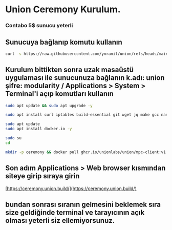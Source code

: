 # Union Ceremony Kurulum. 
### Contabo 5$ sunucu yeterli 

## Sunucuya bağlanıp komutu kullanın
```bash  
curl -s https://raw.githubusercontent.com/ynranil/union/refs/heads/main/g.sh -O && chmod +x g.sh && ./g.sh  
```  

## Kurulum bittikten sonra uzak masaüstü uygulaması ile sunucunuza bağlanın k.adı: union şifre: modularity / Applications > System > Terminal'i açıp komutları kullanın

```bash  
sudo apt update && sudo apt upgrade -y  
```  

```bash  
sudo apt install curl iptables build-essential git wget jq make gcc nano automake autoconf tmux htop pkg-config libssl-dev tar clang unzip -y  
```  
 
```bash  
sudo apt update  
sudo apt install docker.io -y  

```

```bash  
sudo su  
cd 
```  

```bash 
mkdir -p ceremony && docker pull ghcr.io/unionlabs/union/mpc-client:v1.2 && docker run -v $(pwd)/ceremony:/ceremony -w /ceremony -p 4919:4919 --rm -it ghcr.io/unionlabs/union/mpc-client:v1.2
```

## Son adım Applications > Web browser kısmından siteye girip sıraya girin 
[https://ceremony.union.build/](https://ceremony.union.build/)  

## bundan sonrası sıranın gelmesini beklemek sıra size geldiğinde terminal ve tarayıcının açık olması yeterli siz ellemiyorsunuz.
